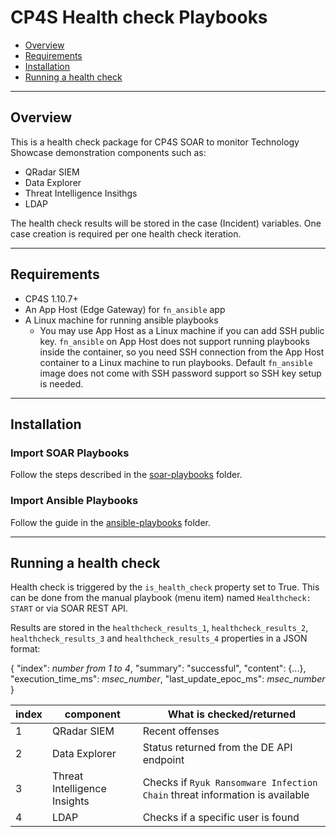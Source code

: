 # CP4S Health check Playbooks

- [Overview](#overview)
- [Requirements](#requirements)
- [Installation](#installation)
- [Running a health check](#running-a-health-check)

---

## Overview
This is a health check package for CP4S SOAR to monitor Technology Showcase demonstration components such as:

- QRadar SIEM
- Data Explorer
- Threat Intelligence Insithgs
- LDAP

The health check results will be stored in the case (Incident) variables. One case creation is required per one health check iteration.

---

## Requirements
* CP4S 1.10.7+
* An App Host (Edge Gateway) for `fn_ansible` app
* A Linux machine for running ansible playbooks
  * You may use App Host as a Linux machine if you can add SSH public key. `fn_ansible` on App Host does not support running playbooks inside the container, so you need SSH connection from the App Host container to a Linux machine to run playbooks. Default `fn_ansible` image does not come with SSH password support so SSH key setup is needed.
  

---

## Installation
### Import SOAR Playbooks

Follow the steps described in the [soar-playbooks](./soar-playbooks) folder.

### Import Ansible Playbooks

Follow the guide in the [ansible-playbooks](./ansible-playbooks) folder.

---

## Running a health check
Health check is triggered by the `is_health_check` property set to True. This can be done from the manual playbook (menu item) named `Healthcheck: START` or via SOAR REST API.

Results are stored in the `healthcheck_results_1`, `healthcheck_results_2`, `healthcheck_results_3` and `healthcheck_results_4` properties in a JSON format:

{
	"index": *number from 1 to 4*,
	"summary": "successful",
	"content": {...}, 
	"execution_time_ms": *msec_number*, 
	"last_update_epoc_ms": *msec_number*
}

| index | component                    | What is checked/returned                                     |
| ----- | ---------------------------- | ------------------------------------------------------------ |
| 1     | QRadar SIEM                  | Recent offenses                                              |
| 2     | Data Explorer                | Status returned from the DE API endpoint                     |
| 3     | Threat Intelligence Insights | Checks if `Ryuk Ransomware Infection Chain` threat information is available |
| 4     | LDAP                         | Checks if a specific user is found                           |

